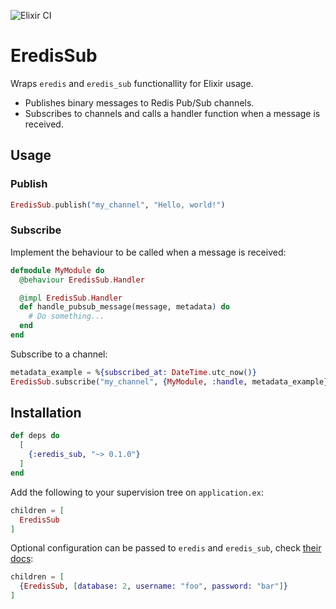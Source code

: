 ![Elixir CI](https://github.com/loopsocial/eredis_sub/actions/workflows/elixir.yml/badge.svg)

# EredisSub

Wraps `eredis` and `eredis_sub` functionallity for Elixir usage.

- Publishes binary messages to Redis Pub/Sub channels.
- Subscribes to channels and calls a handler function when a message is received.

## Usage

### Publish

```elixir
EredisSub.publish("my_channel", "Hello, world!")
```

### Subscribe

Implement the behaviour to be called when a message is received:

```elixir
defmodule MyModule do
  @behaviour EredisSub.Handler

  @impl EredisSub.Handler
  def handle_pubsub_message(message, metadata) do
    # Do something...
  end
end
```

Subscribe to a channel:

```elixir
metadata_example = %{subscribed_at: DateTime.utc_now()}
EredisSub.subscribe("my_channel", {MyModule, :handle, metadata_example})
```

## Installation

```elixir
def deps do
  [
    {:eredis_sub, "~> 0.1.0"}
  ]
end
```

Add the following to your supervision tree on `application.ex`:

```elixir
children = [
  EredisSub
]
```

Optional configuration can be passed to `eredis` and `eredis_sub`, check [their docs](https://hexdocs.pm/eredis/readme.html#connect-a-client-start_link-1):

```elixir
children = [
  {EredisSub, [database: 2, username: "foo", password: "bar"]}
]
```
